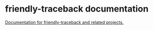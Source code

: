 # friendly-traceback documentation

[Documentation for friendly-traceback and related projects.](https://friendly-traceback.github.io/docs/index.html)
